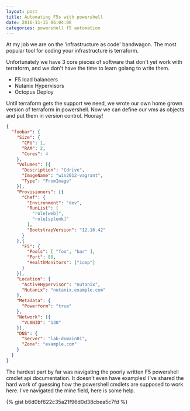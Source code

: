 ```yaml
---
layout: post
title: Automating F5s with powershell
date: 2016-11-15 06:04:00
categories: powershell f5 automation
---
```


At my job we are on the 'infrastructure as code' bandwagon. The most popular tool for coding your infrastructure is terraform. 

Unfortunately we have 3 core pieces of software that don't yet work with terraform, and we don't have the time to learn golang to write them. 

- F5 load balancers
- Nutanix Hypervisors
- Octopus Deploy

Until terraform gets the support we need, we wrote our own home grown version of terraform in powershell. 
Now we can define our vms as objects and put them in version control. Hooray! 

```json
{
  "foobar": {
    "Size": {
      "CPU": 1,
      "RAM": 2,
      "Cores": 4
    },
    "Volumes": [{
      "Description": "Cdrive",
      "ImageName": "win2012-vagrant",
      "Type": "FromImage"
    }],
    "Provisioners": [{ 
      "Chef": {
        "Environment": "dev",
        "RunList": [
          "role[web]",
          "role[splunk]"
        ],
        "BootstrapVersion": "12.16.42"
      }
    },{
      "F5": {
        "Pools": [ "foo", "bar" ],
        "Port": 80,
        "HealthMonitors": ["icmp"]
      }
    }],
    "Location": {
      "ActiveHypervisor": "nutanix",
      "Nutanix": "nutanix.example.com"
    },
    "Metadata": {
      "Powerform": "true"
    },
    "Network": [{
      "VLANID": "130"
    }],
    "DNS": {
      "Server": "lab-domain01",
      "Zone": "example.com"
    }
  }
}

```

The hardest part by far was navigating the poorly written F5 powershell cmdlet api documentation. It doesn't even have examples! 
I've shared the hard work of guessing how the powershell cmdlets are supposed to work here. I've navigated the mine field, here is some help. 

{% gist b6d0bf622c35a21f96d0d38cbea5c7fd %}
